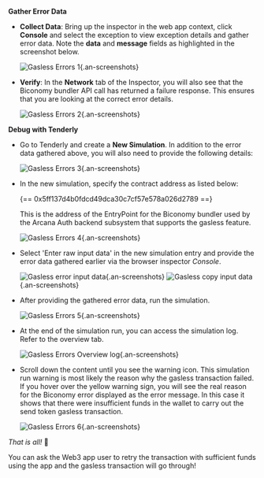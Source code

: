 
**Gather Error Data**

* **Collect Data**: Bring up the inspector in the web app context, click **Console** and select the exception to view exception details and gather error data. Note the **data** and **message** fields as highlighted in the screenshot below.

    ![Gasless Errors 1](/img/an_debug_exception_details.png){.an-screenshots}

* **Verify**: In the **Network** tab of the Inspector, you will also see that the Biconomy bundler API call has returned a failure response. This ensures that you are looking at the correct error details.

    ![Gasless Errors 2](/img/an_debug_network_details.png){.an-screenshots}

**Debug with Tenderly**

* Go to Tenderly and create a **New Simulation**. In addition to the error data gathered above, you will also need to provide the following details:

    ![Gasless Errors 3](/img/an_debug_tenderly_new_simulation.png){.an-screenshots}

* In the new simulation, specify the contract address as listed below:

    {==
      0x5ff137d4b0fdcd49dca30c7cf57e578a026d2789
    ==}
  
    This is the address of the EntryPoint for the Biconomy bundler used by the Arcana Auth backend subsystem that supports the gasless feature.

    ![Gasless Errors 4](/img/an_debug_tenderly_entrypoint_address.png){.an-screenshots}

* Select 'Enter raw input data' in the new simulation entry and provide the error data gathered earlier via the browser inspector *Console*.

    ![Gasless error input data](/img/an_debug_tenderly_input_data.png){.an-screenshots}
    ![Gasless copy input data](/img/an_debug_tenderly_copy_data.png){.an-screenshots}

* After providing the gathered error data, run the simulation.

    ![Gasless Errors 5](/img/an_debug_tenderly_run_simulation.png){.an-screenshots}

* At the end of the simulation run, you can access the simulation log. Refer to the overview tab. 

    ![Gasless Errors Overview log](/img/an_debug_tenderly_overview_log.png){.an-screenshots}

* Scroll down the content until you see the warning icon. This simulation run warning is most likely the reason why the gasless transaction failed. If you hover over the yellow warning sign, you will see the real reason for the Biconomy error displayed as the error message.  In this case it shows that there were insufficient funds in the wallet to carry out the send token gasless transaction.

    ![Gasless Errors 6](/img/an_debug_tenderly_real_reason_error.png){.an-screenshots}

*That is all!* :tada: 

You can ask the Web3 app user to retry the transaction with sufficient funds using the app and the gasless transaction will go through!